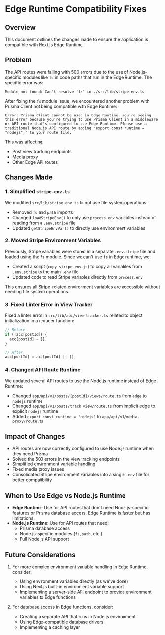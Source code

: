 # Edge Runtime Compatibility Fixes

## Overview

This document outlines the changes made to ensure the application is compatible with Next.js Edge Runtime.

## Problem

The API routes were failing with 500 errors due to the use of Node.js-specific modules like `fs` in code paths that run in the Edge Runtime. The specific error was:

```
Module not found: Can't resolve 'fs' in ./src/lib/stripe-env.ts
```

After fixing the `fs` module issue, we encountered another problem with Prisma Client not being compatible with Edge Runtime:

```
Error: Prisma Client cannot be used in Edge Runtime. You're seeing this error because you're trying to use Prisma Client in a middleware or API route that's configured to use Edge Runtime. Please use a traditional Node.js API route by adding 'export const runtime = "nodejs";' to your route file.
```

This was affecting:

- Post view tracking endpoints
- Media proxy
- Other Edge API routes

## Changes Made

### 1. Simplified `stripe-env.ts`

We modified `src/lib/stripe-env.ts` to not use file system operations:

- Removed `fs` and `path` imports
- Changed `loadStripeEnv()` to only use `process.env` variables instead of reading from a `.env.stripe` file
- Updated `getStripeEnvVar()` to directly use environment variables

### 2. Moved Stripe Environment Variables

Previously, Stripe variables were stored in a separate `.env.stripe` file and loaded using the `fs` module. Since we can't use `fs` in Edge runtime, we:

- Created a script (`copy-stripe-env.js`) to copy all variables from `.env.stripe` to the main `.env` file
- Updated code to read Stripe variables directly from `process.env`

This ensures all Stripe-related environment variables are accessible without needing file system operations.

### 3. Fixed Linter Error in View Tracker

Fixed a linter error in `src/lib/api/view-tracker.ts` related to object initialization in a reducer function:

```typescript
// Before
if (!acc[postId]) {
  acc[postId] = [];
}

// After
acc[postId] = acc[postId] || [];
```

### 4. Changed API Route Runtime

We updated several API routes to use the Node.js runtime instead of Edge Runtime:

- Changed `app/api/v1/posts/[postId]/views/route.ts` from `edge` to `nodejs` runtime
- Changed `app/api/v1/posts/track-view/route.ts` from implicit edge to explicit `nodejs` runtime
- Added `export const runtime = 'nodejs'` to `app/api/v1/media-proxy/route.ts`

## Impact of Changes

- API routes are now correctly configured to use Node.js runtime when they need Prisma
- Solved the 500 errors in the view tracking endpoints
- Simplified environment variable handling
- Fixed media proxy issues
- Consolidated Stripe environment variables into a single `.env` file for better compatibility

## When to Use Edge vs Node.js Runtime

- **Edge Runtime**: Use for API routes that don't need Node.js-specific features or Prisma database access. Edge Runtime is faster but has limitations.
- **Node.js Runtime**: Use for API routes that need:
  - Prisma database access
  - Node.js-specific modules (`fs`, `path`, etc.)
  - Full Node.js API support

## Future Considerations

1. For more complex environment variable handling in Edge Runtime, consider:

   - Using environment variables directly (as we've done)
   - Using Next.js built-in environment variable support
   - Implementing a server-side API endpoint to provide environment variables to Edge functions

2. For database access in Edge functions, consider:
   - Creating a separate API that runs in Node.js environment
   - Using Edge-compatible database drivers
   - Implementing a caching layer
